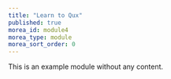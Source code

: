 ```yaml
---
title: "Learn to Qux"
published: true
morea_id: module4
morea_type: module
morea_sort_order: 0
---
```


This is an example module without any content.